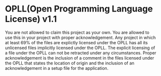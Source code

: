 # OPLL(Open Programming Language License) v1.1
You are not allowed to claim this project as your own. You are allowed to use this in your project with proper acknowledgement. Any project in which at least 69% of the files are explictly licensed under the OPLL has all its unlicensed files implicitly licensed under the OPLL. The explicit licensing of a file under the OPLL can not be retracted under any circumstances. Proper acknowledgement is the inclusion of a comment in the files licensed under the OPLL that states the location of origin and the inclusion of an acknowledgement in a setup file for the application.
